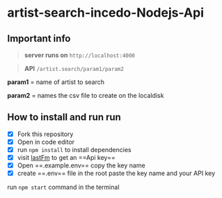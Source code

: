 # artist-search-incedo-Nodejs-Api


## Important info
> **server runs on** `http://localhost:4000`

> **API** `/artist.search/param1/param2`



**param1** = name of artist to search

**param2** = names the csv file to create on the localdisk


## How to install and run run  
- [x] Fork this repository
- [x] Open in code editor
- [x] run `npm install` to install dependencies 
- [x] visit [lastFm](https://www.last.fm/api/show/artist.search) to get an ==Api key==
- [x] Open ==.example.env== copy the key name
- [x] create ==.env== file in the root paste the key name and your API key

run `npm start` command in the terminal





